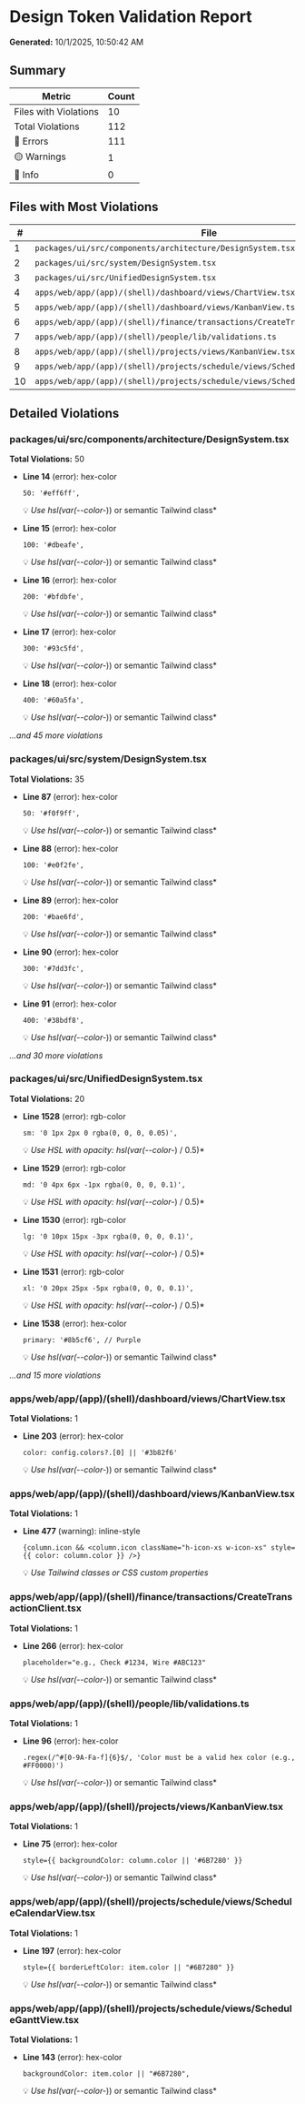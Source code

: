 # Design Token Validation Report

**Generated:** 10/1/2025, 10:50:42 AM

## Summary

| Metric | Count |
|--------|-------|
| Files with Violations | 10 |
| Total Violations | 112 |
| 🔴 Errors | 111 |
| 🟡 Warnings | 1 |
| 🔵 Info | 0 |

## Files with Most Violations

| # | File | Total | Errors | Warnings |
|---|------|-------|--------|----------|
| 1 | `packages/ui/src/components/architecture/DesignSystem.tsx` | 50 | 50 | 0 |
| 2 | `packages/ui/src/system/DesignSystem.tsx` | 35 | 35 | 0 |
| 3 | `packages/ui/src/UnifiedDesignSystem.tsx` | 20 | 20 | 0 |
| 4 | `apps/web/app/(app)/(shell)/dashboard/views/ChartView.tsx` | 1 | 1 | 0 |
| 5 | `apps/web/app/(app)/(shell)/dashboard/views/KanbanView.tsx` | 1 | 0 | 1 |
| 6 | `apps/web/app/(app)/(shell)/finance/transactions/CreateTransactionClient.tsx` | 1 | 1 | 0 |
| 7 | `apps/web/app/(app)/(shell)/people/lib/validations.ts` | 1 | 1 | 0 |
| 8 | `apps/web/app/(app)/(shell)/projects/views/KanbanView.tsx` | 1 | 1 | 0 |
| 9 | `apps/web/app/(app)/(shell)/projects/schedule/views/ScheduleCalendarView.tsx` | 1 | 1 | 0 |
| 10 | `apps/web/app/(app)/(shell)/projects/schedule/views/ScheduleGanttView.tsx` | 1 | 1 | 0 |

## Detailed Violations

### packages/ui/src/components/architecture/DesignSystem.tsx

**Total Violations:** 50

- **Line 14** (error): hex-color
  ```
  50: '#eff6ff',
  ```
  💡 *Use hsl(var(--color-*)) or semantic Tailwind class*

- **Line 15** (error): hex-color
  ```
  100: '#dbeafe',
  ```
  💡 *Use hsl(var(--color-*)) or semantic Tailwind class*

- **Line 16** (error): hex-color
  ```
  200: '#bfdbfe',
  ```
  💡 *Use hsl(var(--color-*)) or semantic Tailwind class*

- **Line 17** (error): hex-color
  ```
  300: '#93c5fd',
  ```
  💡 *Use hsl(var(--color-*)) or semantic Tailwind class*

- **Line 18** (error): hex-color
  ```
  400: '#60a5fa',
  ```
  💡 *Use hsl(var(--color-*)) or semantic Tailwind class*

*...and 45 more violations*

### packages/ui/src/system/DesignSystem.tsx

**Total Violations:** 35

- **Line 87** (error): hex-color
  ```
  50: '#f0f9ff',
  ```
  💡 *Use hsl(var(--color-*)) or semantic Tailwind class*

- **Line 88** (error): hex-color
  ```
  100: '#e0f2fe',
  ```
  💡 *Use hsl(var(--color-*)) or semantic Tailwind class*

- **Line 89** (error): hex-color
  ```
  200: '#bae6fd',
  ```
  💡 *Use hsl(var(--color-*)) or semantic Tailwind class*

- **Line 90** (error): hex-color
  ```
  300: '#7dd3fc',
  ```
  💡 *Use hsl(var(--color-*)) or semantic Tailwind class*

- **Line 91** (error): hex-color
  ```
  400: '#38bdf8',
  ```
  💡 *Use hsl(var(--color-*)) or semantic Tailwind class*

*...and 30 more violations*

### packages/ui/src/UnifiedDesignSystem.tsx

**Total Violations:** 20

- **Line 1528** (error): rgb-color
  ```
  sm: '0 1px 2px 0 rgba(0, 0, 0, 0.05)',
  ```
  💡 *Use HSL with opacity: hsl(var(--color-*) / 0.5)*

- **Line 1529** (error): rgb-color
  ```
  md: '0 4px 6px -1px rgba(0, 0, 0, 0.1)',
  ```
  💡 *Use HSL with opacity: hsl(var(--color-*) / 0.5)*

- **Line 1530** (error): rgb-color
  ```
  lg: '0 10px 15px -3px rgba(0, 0, 0, 0.1)',
  ```
  💡 *Use HSL with opacity: hsl(var(--color-*) / 0.5)*

- **Line 1531** (error): rgb-color
  ```
  xl: '0 20px 25px -5px rgba(0, 0, 0, 0.1)',
  ```
  💡 *Use HSL with opacity: hsl(var(--color-*) / 0.5)*

- **Line 1538** (error): hex-color
  ```
  primary: '#8b5cf6', // Purple
  ```
  💡 *Use hsl(var(--color-*)) or semantic Tailwind class*

*...and 15 more violations*

### apps/web/app/(app)/(shell)/dashboard/views/ChartView.tsx

**Total Violations:** 1

- **Line 203** (error): hex-color
  ```
  color: config.colors?.[0] || '#3b82f6'
  ```
  💡 *Use hsl(var(--color-*)) or semantic Tailwind class*

### apps/web/app/(app)/(shell)/dashboard/views/KanbanView.tsx

**Total Violations:** 1

- **Line 477** (warning): inline-style
  ```
  {column.icon && <column.icon className="h-icon-xs w-icon-xs" style={{ color: column.color }} />}
  ```
  💡 *Use Tailwind classes or CSS custom properties*

### apps/web/app/(app)/(shell)/finance/transactions/CreateTransactionClient.tsx

**Total Violations:** 1

- **Line 266** (error): hex-color
  ```
  placeholder="e.g., Check #1234, Wire #ABC123"
  ```
  💡 *Use hsl(var(--color-*)) or semantic Tailwind class*

### apps/web/app/(app)/(shell)/people/lib/validations.ts

**Total Violations:** 1

- **Line 96** (error): hex-color
  ```
  .regex(/^#[0-9A-Fa-f]{6}$/, 'Color must be a valid hex color (e.g., #FF0000)')
  ```
  💡 *Use hsl(var(--color-*)) or semantic Tailwind class*

### apps/web/app/(app)/(shell)/projects/views/KanbanView.tsx

**Total Violations:** 1

- **Line 75** (error): hex-color
  ```
  style={{ backgroundColor: column.color || '#6B7280' }}
  ```
  💡 *Use hsl(var(--color-*)) or semantic Tailwind class*

### apps/web/app/(app)/(shell)/projects/schedule/views/ScheduleCalendarView.tsx

**Total Violations:** 1

- **Line 197** (error): hex-color
  ```
  style={{ borderLeftColor: item.color || "#6B7280" }}
  ```
  💡 *Use hsl(var(--color-*)) or semantic Tailwind class*

### apps/web/app/(app)/(shell)/projects/schedule/views/ScheduleGanttView.tsx

**Total Violations:** 1

- **Line 143** (error): hex-color
  ```
  backgroundColor: item.color || "#6B7280",
  ```
  💡 *Use hsl(var(--color-*)) or semantic Tailwind class*


